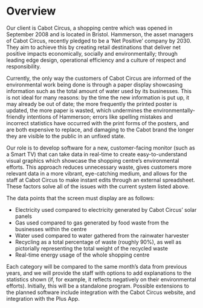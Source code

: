 # Overview

Our client is Cabot Circus, a shopping centre which was opened in September 2008 and is located in Bristol. Hammerson, the asset managers of Cabot Circus, recently pledged to be a ‘Net Positive’ company by 2030. They aim to achieve this by creating retail destinations that deliver net positive impacts economically, socially and environmentally; through leading edge design, operational efficiency and a culture of respect and responsibility.
 
Currently, the only way the customers of Cabot Circus are informed of the environmental work being done is through a paper display showcasing information such as the total amount of water used by its businesses. This is not ideal for many reasons: by the time the new information is put up, it may already be out of date; the more frequently the printed poster is updated, the more paper is wasted, which undermines the environmentally-friendly intentions of Hammerson; errors like spelling mistakes and incorrect statistics have occurred with the print forms of the posters, and are both expensive to replace, and damaging to the Cabot brand the longer they are visible to the public in an unfixed state.

Our role is to develop software for a new, customer-facing monitor (such as a Smart TV) that can take data in real-time to create easy-to-understand visual graphics which showcase the shopping centre’s environmental efforts. This approach reduces unnecessary waste, gives customers more relevant data in a more vibrant, eye-catching medium, and allows for the staff at Cabot Circus to make instant edits through an external spreadsheet. These factors solve all of the issues with the current system listed above.

The data points that the screen must display are as follows: 
- Electricity used compared to electricity generated by Cabot Circus’ solar panels
- Gas used compared to gas generated by food waste from the businesses within the centre
- Water used compared to water gathered from the rainwater harvester
- Recycling as a total percentage of waste (roughly 90%), as well as pictorially representing the total weight of the recycled waste
- Real-time energy usage of the whole shopping centre

Each category will be compared to the same month’s data from previous years, and we will provide the staff with options to add explanations to the statistics shown (if, for example, it reflects negatively on their environmental efforts). Initially, this will be a standalone program. Possible extensions to the planned software include integration with the Cabot Circus website, and integration with the Plus App.

